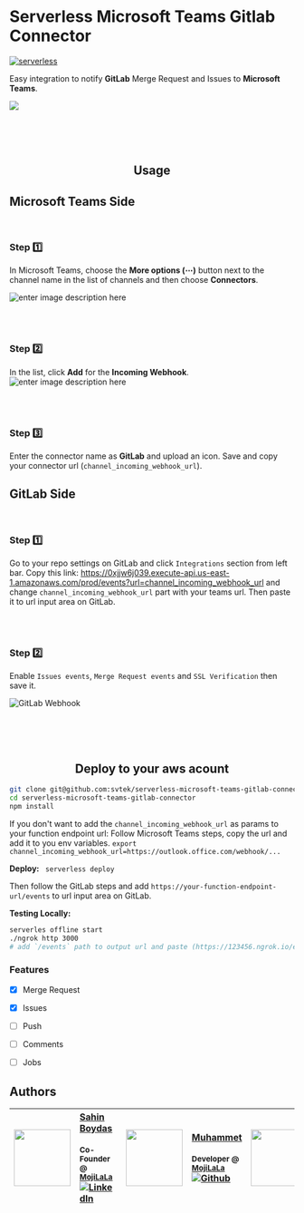 # Serverless Microsoft Teams Gitlab Connector

[![serverless](http://public.serverless.com/badges/v3.svg)](http://www.serverless.com)

Easy integration to notify **GitLab** Merge Request and Issues to **Microsoft Teams**.

![](https://raw.githubusercontent.com/svtek/serverless-microsoft-teams-gitlab-connector/master/Screenshot%202017-10-19%2021.07.40.png)

<br/>
<br/>
<br/>

<h2 align="center">Usage</h2>


## Microsoft Teams Side

<br/>

### Step :one:
In Microsoft Teams, choose the **More options (⋯)** button next to the channel name in the list of channels and then choose **Connectors**.

![enter image description here](https://i-msdn.sec.s-msft.com/en-us/microsoft-teams/images/connectors/teams-context-menu.png)

<br/>
<br/>

### Step :two:
In the list, click **Add** for the **Incoming Webhook**.
![enter image description here](https://www.evernote.com/shard/s672/sh/fe974184-71d0-4ffc-bc30-2a6669d3d328/c84cc7d488f833b54d0b8e7e43aed702/res/6ae668c0-3bd6-4cb0-ae45-b9faa0dca835/connector_list.png.jpg?resizeSmall&width=832)

<br/>
<br/>

### Step :three:
Enter the connector name as **GitLab** and upload an icon. Save and copy your connector url (`channel_incoming_webhook_url`).

## GitLab Side

<br/>

### Step :one:
Go to your repo settings on GitLab and click `Integrations` section from left bar.
Copy this link:
https://0xjjw6j039.execute-api.us-east-1.amazonaws.com/prod/events?url=channel_incoming_webhook_url
and change `channel_incoming_webhook_url` part with your teams url.
Then paste it to url input area on GitLab.

<br/>
<br/>

### Step :two:
Enable `Issues events`, `Merge Request events` and `SSL Verification` then save it.

![GitLab Webhook](https://www.evernote.com/shard/s672/sh/1778556c-c6ce-41af-bb4c-e526d25a3957/408dad22de893f8df13f7065a220be77/res/cd40ec98-62ac-4004-a3e0-8c3100612dad/integrations.jpg?resizeSmall&width=832 )

<br/>
<br/>
<br/>

<h2 align="center">Deploy to your aws acount</h2>


```bash
git clone git@github.com:svtek/serverless-microsoft-teams-gitlab-connector.git
cd serverless-microsoft-teams-gitlab-connector
npm install
```
If you don't want to add the `channel_incoming_webhook_url` as params to your function endpoint url: Follow Microsoft Teams steps, copy the url and add it to you env variables.
 `export channel_incoming_webhook_url=https://outlook.office.com/webhook/...`

**Deploy:**
` serverless deploy`

Then follow the GitLab steps and add `https://your-function-endpoint-url/events` to url input area on GitLab.

**Testing Locally:**
```bash
serverles offline start
./ngrok http 3000
# add `/events` path to output url and paste (https://123456.ngrok.io/events) to GitLab url input.
```

### Features

- [x] Merge Request
- [x] Issues
- [ ] Push
- [ ] Comments
- [ ] Jobs


## Authors
| [<img src="https://pbs.twimg.com/profile_images/508440350495485952/U1VH52UZ_200x200.jpeg" width="100px;"/>](https://twitter.com/sahinboydas)   | [Sahin Boydas](https://twitter.com/sahinboydas)<br/><br/><sub>Co-Founder @ [MojiLaLa](http://mojilala.com)</sub><br/> [![LinkedIn][1.1]][1]| [<img src="https://avatars1.githubusercontent.com/u/989759?s=460&v=4" width="100px;"/>](https://github.com/muhammet)   | [Muhammet](https://github.com/muhammet)<br/><br/><sub>Developer @ [MojiLaLa](http://mojilala.com)</sub><br/> [![Github][2.1]][2] | [<img src="https://avatars1.githubusercontent.com/u/8470005?s=460&v=4" width="100px;"/>](https://github.com/sadikay)   | [Sadik](https://github.com/sadikay)<br/><br/><sub>Backend Engineer @ [MojiLaLa](http://mojilala.com)</sub><br/> [![Github][3.1]][3]
| - | :- | - | :- | - | :- |

[1.1]: https://www.kingsfund.org.uk/themes/custom/kingsfund/dist/img/svg/sprite-icon-linkedin.svg (linkedin icon)
[1]: https://www.linkedin.com/in/sahinboydas
[2.1]: http://i.imgur.com/9I6NRUm.png (github.com/muhammet)
[2]: http://www.github.com/muhammet
[3.1]: http://i.imgur.com/9I6NRUm.png (github.com/sadikay)
[3]: http://www.github.com/sadikay
